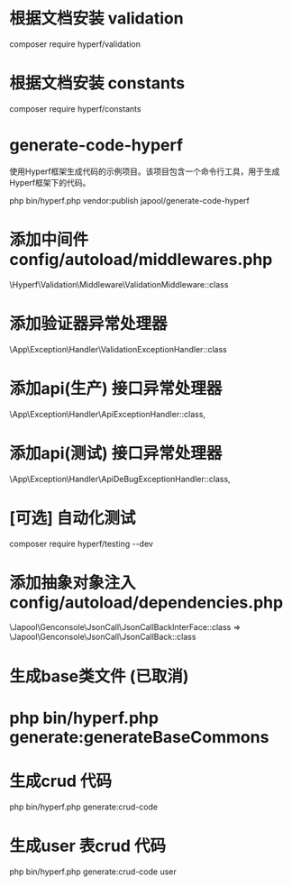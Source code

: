 
# 根据文档安装 validation
composer require hyperf/validation
# 根据文档安装 constants 
composer require hyperf/constants

# generate-code-hyperf
使用Hyperf框架生成代码的示例项目。该项目包含一个命令行工具，用于生成Hyperf框架下的代码。

php bin/hyperf.php vendor:publish japool/generate-code-hyperf

# 添加中间件 config/autoload/middlewares.php
\Hyperf\Validation\Middleware\ValidationMiddleware::class

# 添加验证器异常处理器
\App\Exception\Handler\ValidationExceptionHandler::class
# 添加api(生产) 接口异常处理器
\App\Exception\Handler\ApiExceptionHandler::class, 
# 添加api(测试) 接口异常处理器
\App\Exception\Handler\ApiDeBugExceptionHandler::class,

# [可选] 自动化测试
composer require hyperf/testing --dev

# 添加抽象对象注入 config/autoload/dependencies.php
\Japool\Genconsole\JsonCall\JsonCallBackInterFace::class => \Japool\Genconsole\JsonCall\JsonCallBack::class

# 生成base类文件 (已取消)
# php bin/hyperf.php generate:generateBaseCommons

# 生成crud 代码
php bin/hyperf.php generate:crud-code

# 生成user 表crud 代码
php bin/hyperf.php generate:crud-code user
